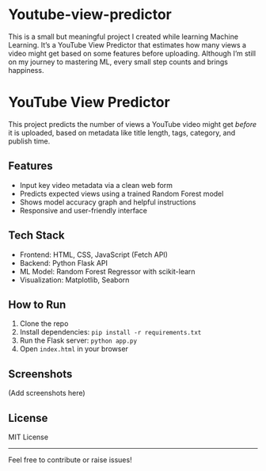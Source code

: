 # Youtube-view-predictor
This is a small but meaningful project I created while learning Machine Learning. It’s a YouTube View Predictor that estimates how many views a video might get based on some features before uploading. Although I’m still on my journey to mastering ML, every small step counts and brings happiness. 
# YouTube View Predictor 

This project predicts the number of views a YouTube video might get *before* it is uploaded, based on metadata like title length, tags, category, and publish time.

## Features
- Input key video metadata via a clean web form
- Predicts expected views using a trained Random Forest model
- Shows model accuracy graph and helpful instructions
- Responsive and user-friendly interface

## Tech Stack
- Frontend: HTML, CSS, JavaScript (Fetch API)
- Backend: Python Flask API
- ML Model: Random Forest Regressor with scikit-learn
- Visualization: Matplotlib, Seaborn

## How to Run
1. Clone the repo
2. Install dependencies: `pip install -r requirements.txt`
3. Run the Flask server: `python app.py`
4. Open `index.html` in your browser

## Screenshots
(Add screenshots here)

## License
MIT License

---

Feel free to contribute or raise issues!

